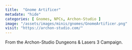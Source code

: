 ```yaml
---
title:  "Gnome Artificer"
metadate: "hide"
categories: [ Gnomes, NPCs, Archon-Studio ]
image: "/assets/images/minis/gnomes/GnomeArtificer.png"
visit: "https://archon-studio.com/"
---
```

From the Archon-Studio Dungeons & Lasers 3 Campaign.